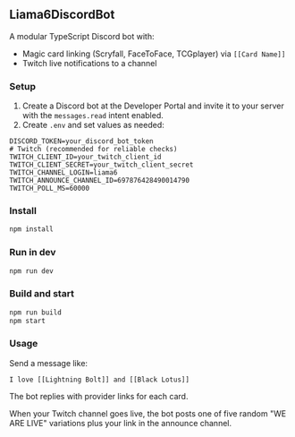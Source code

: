 ## Liama6DiscordBot

A modular TypeScript Discord bot with:
- Magic card linking (Scryfall, FaceToFace, TCGplayer) via `[[Card Name]]`
- Twitch live notifications to a channel

### Setup
1. Create a Discord bot at the Developer Portal and invite it to your server with the `messages.read` intent enabled.
2. Create `.env` and set values as needed:
```
DISCORD_TOKEN=your_discord_bot_token
# Twitch (recommended for reliable checks)
TWITCH_CLIENT_ID=your_twitch_client_id
TWITCH_CLIENT_SECRET=your_twitch_client_secret
TWITCH_CHANNEL_LOGIN=liama6
TWITCH_ANNOUNCE_CHANNEL_ID=697876428490014790
TWITCH_POLL_MS=60000
```

### Install
```bash
npm install
```

### Run in dev
```bash
npm run dev
```

### Build and start
```bash
npm run build
npm start
```

### Usage
Send a message like:
```
I love [[Lightning Bolt]] and [[Black Lotus]]
```
The bot replies with provider links for each card.

When your Twitch channel goes live, the bot posts one of five random "WE ARE LIVE" variations plus your link in the announce channel.

